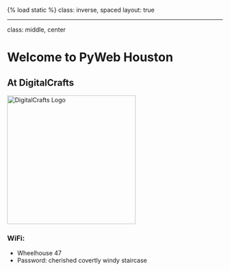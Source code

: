{% load static %}
class: inverse, spaced
layout: true

---

class: middle, center

# Welcome to PyWeb Houston

## At DigitalCrafts

<img src="https://dc-codecamp.herokuapp.com/static/img/dclogo.png" alt="DigitalCrafts Logo" style="width: 300px;">

### WiFi:
- Wheelhouse 47
- Password: cherished covertly windy staircase
